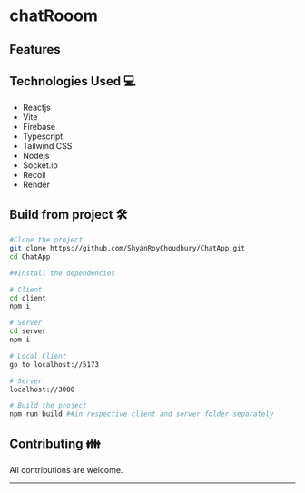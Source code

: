 # chatRooom 

## Features

## Technologies Used 💻
* Reactjs
* Vite
* Firebase
* Typescript
* Tailwind CSS
* Nodejs
* Socket.io
* Recoil
* Render

## Build from project 🛠️
```sh
#Clone the project
git clone https://github.com/ShyanRoyChoudhury/ChatApp.git
cd ChatApp

##Install the dependencies 

# Client
cd client
npm i

# Server
cd server
npm i

# Local Client
go to localhost://5173

# Server
localhost://3000

# Build the project
npm run build ##in respective client and server folder separately
```

## Contributing 👪
All contributions are welcome.

- - - -
